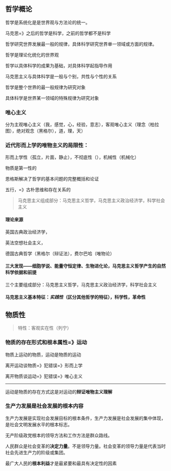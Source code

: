 ## 哲学概论

哲学是系统化是是世界观与方法论的统一。

马克思=》之后的哲学是科学，之前的哲学都不是科学

哲学研究世界发展最一般的规律，具体科学研究世界单一领域或方面的规律。

哲学是理论化统化的世界观

哲学以具体科学的成果为基础，对具体科学起指导作用

马克思主义与具体科学是一般与个别，共性与个性的关系

哲学是整个世界的最一般规律为研究对象

具体科学是世界某一领域的特殊规律为研究对象

###  **唯心主义**
分为主观唯心主义（我，感觉，心，经验，意志），客观唯心主义（理念（柏拉图），绝对观念（黑格尔），道，理，天）

### 近代形而上学的唯物主义的局限性：
形而上学性（孤立，片面，静止），不彻底性（），机械性（机械化）

物质是第一性的

恩格斯解决了哲学的基本问题的完整概括和论证

五行，=》古朴思维和存在关系的


> 马克思主义组成部分：马克思主义哲学，马克思主义政治经济学，科学社会主义

#### 理论来源

英国古典政治经济学，

英法空想社会主义，

德国古典哲学（黑格尔（辩证法），费尔巴哈（唯物论）

#### 三大发现——细胞学说、能量守恒定律、生物进化论，马克思主义哲学产生的自然科学依据和前提

三个主要组成部分：马克思主义哲学，马克思主义政治经济学，科学社会主义

#### 马克思主义基本特征：***实践性***（区分其他哲学的特征），科学性，革命性 

## 物质性
> 特性：客观实在性（列宁）
### 物质的存在形式和根本属性=》运动
物质上运动的物质，运动是物质的运动

离开运动谈物质=》犯错误=》形而上学

离开物质谈运动=》犯错误=》唯心主义

----

运动是物质的存在方式这是对运动的**辩证唯物主义理解**

### 生产力发展是社会发展的根本内容

生产力发展是实现社会发展目标的根本条件，生产力发展是社会发展的集中体现，是社会文明发展水平的根本标志。

无产阶级政党根本的领导方法和工作方法是群众路线。

人民群众是社会变革的**决定力量**。不是领导力量。社会变革的领导力量是代表当时社会先进生产力的阶级或集团。

最广大人民的**根本利益**才是最紧要和最具有决定性的因素